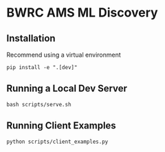 # BWRC AMS ML Discovery

## Installation

Recommend using a virtual environment

```
pip install -e ".[dev]"
```

## Running a Local Dev Server

```
bash scripts/serve.sh
```

## Running Client Examples

```
python scripts/client_examples.py
```
